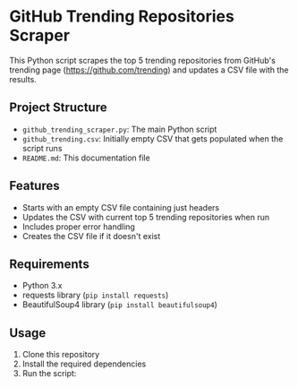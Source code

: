 # GitHub Trending Repositories Scraper

This Python script scrapes the top 5 trending repositories from GitHub's trending page (https://github.com/trending) and updates a CSV file with the results.

## Project Structure

- `github_trending_scraper.py`: The main Python script
- `github_trending.csv`: Initially empty CSV that gets populated when the script runs
- `README.md`: This documentation file

## Features

- Starts with an empty CSV file containing just headers
- Updates the CSV with current top 5 trending repositories when run
- Includes proper error handling
- Creates the CSV file if it doesn't exist

## Requirements

- Python 3.x
- requests library (`pip install requests`)
- BeautifulSoup4 library (`pip install beautifulsoup4`)

## Usage

1. Clone this repository
2. Install the required dependencies
3. Run the script:
